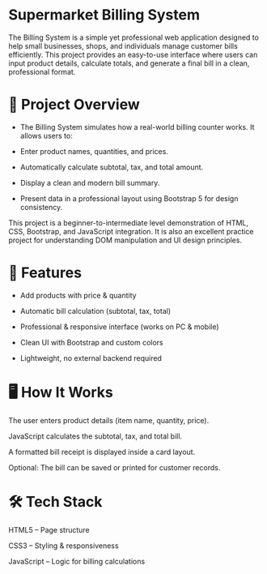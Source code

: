 # Supermarket Billing System

The Billing System is a simple yet professional web application designed to help small businesses, shops, and individuals manage customer bills efficiently. This project provides an easy-to-use interface where users can input product details, calculate totals, and generate a final bill in a clean, professional format.

# 📖 Project Overview

- The Billing System simulates how a real-world billing counter works. It allows users to:

- Enter product names, quantities, and prices.

- Automatically calculate subtotal, tax, and total amount.

- Display a clean and modern bill summary.

- Present data in a professional layout using Bootstrap 5 for design consistency.

This project is a beginner-to-intermediate level demonstration of HTML, CSS, Bootstrap, and JavaScript integration. It is also an excellent practice project for understanding DOM manipulation and UI design principles.

# 🚀 Features

- Add products with price & quantity

- Automatic bill calculation (subtotal, tax, total)

- Professional & responsive interface (works on PC & mobile)

- Clean UI with Bootstrap and custom colors

- Lightweight, no external backend required

# 🖥️ How It Works

The user enters product details (item name, quantity, price).

JavaScript calculates the subtotal, tax, and total bill.

A formatted bill receipt is displayed inside a card layout.

Optional: The bill can be saved or printed for customer records.

# 🛠️ Tech Stack

HTML5 – Page structure

CSS3 – Styling & responsiveness

JavaScript – Logic for billing calculations
